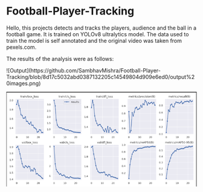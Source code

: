 # Football-Player-Tracking

Hello, this projects detects and tracks the players, audience and the ball in a football game. It is trained on YOLOv8 ultralytics model. The data used to train the model is self annotated and the original video was taken from pexels.com. 

The results of the analysis were as follows: 
<div>
![Output](https://github.com/SambhavMishra/Football-Player-Tracking/blob/8d17c5032abd0387132205c14549804d909e6ed0/output%20images.png)



![Results](https://github.com/SambhavMishra/Football-Player-Tracking/blob/8d17c5032abd0387132205c14549804d909e6ed0/results.png)
</div>
